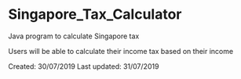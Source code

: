 # Singapore_Tax_Calculator
Java program to calculate Singapore tax

Users will be able to calculate their income tax based on their income

Created: 30/07/2019
Last updated: 31/07/2019
